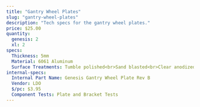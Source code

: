 ```yaml
---
title: "Gantry Wheel Plates"
slug: "gantry-wheel-plates"
description: "Tech specs for the gantry wheel plates."
price: $25.00
quantity:
  genesis: 2
  xl: 2
specs:
  Thickness: 5mm
  Material: 6061 Aluminum
  Surface Treatments: Tumble polished<br>Sand blasted<br>Clear anodized
internal-specs:
  Internal Part Name: Genesis Gantry Wheel Plate Rev B
  Vendor: LDO
  $/pc: $3.95
  Component Tests: Plate and Bracket Tests
---
```


